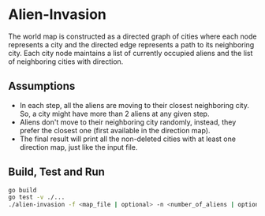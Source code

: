 # Alien-Invasion

The world map is constructed as a directed graph of cities where each node represents a city and the directed edge represents a path to its neighboring city. Each city node maintains a list of currently occupied aliens and the list of neighboring cities with direction.

## Assumptions

- In each step, all the aliens are moving to their closest neighboring city. So, a city might have more than 2 aliens at any given step.
- Aliens don't move to their neighboring city randomly, instead, they prefer the closest one (first available in the direction map).
- The final result will print all the non-deleted cities with at least one direction map, just like the input file.

## Build, Test and Run

```bash
go build
go test -v ./...
./alien-invasion -f <map_file | optional> -n <number_of_aliens | optional> -max <max _allowed_steps | optional>
```
